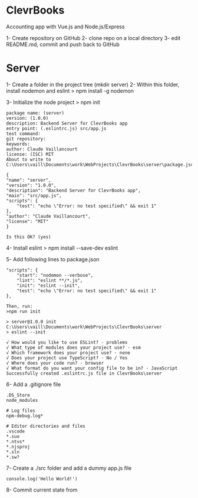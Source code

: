 # ClevrBooks
Accounting app with Vue.js and Node.js/Express

1- Create repository on GitHub
2- clone repo on a local directory
3- edit README.md, commit and push back to GitHub

Server
======

1- Create a folder in the project tree (mkdir server)
2- Within this folder, install nodemon and eslint
    > npm install -g nodemon
    
3- Initialize the node project
    > npm init

    package name: (server)
    version: (1.0.0)
    description: Backend Server for ClevrBooks app
    entry point: (.eslintrc.js) src/app.js
    test command:
    git repository:
    keywords:
    author: Claude Vaillancourt
    license: (ISC) MIT
    About to write to C:\Users\vaill\Documents\work\WebProjects\ClevrBooks\server\package.json:

    {
    "name": "server",
    "version": "1.0.0",
    "description": "Backend Server for ClevrBooks app",
    "main": "src/app.js",
    "scripts": {
        "test": "echo \"Error: no test specified\" && exit 1"
    },
    "author": "Claude Vaillancourt",
    "license": "MIT"
    }

    Is this OK? (yes)

4- Install eslint
    > npm install --save-dev eslint

5- Add following lines to package.json

    "scripts": {
        "start": "nodemon --verbose",
        "lint": "eslint **/*.js",
        "init": "eslint --init",
        "test": "echo \"Error: no test specified\" && exit 1"
    },

    Then, run:
    >npm run init

    > server@1.0.0 init C:\Users\vaill\Documents\work\WebProjects\ClevrBooks\server
    > eslint --init

    √ How would you like to use ESLint? · problems
    √ What type of modules does your project use? · esm
    √ Which framework does your project use? · none
    √ Does your project use TypeScript? · No / Yes
    √ Where does your code run? · browser
    √ What format do you want your config file to be in? · JavaScript
    Successfully created .eslintrc.js file in ClevrBooks\server

6- Add a .gitignore file

    .DS_Store
    node_modules

    # Log files
    npm-debug.log*

    # Editor directories and files
    .vscode
    *.suo
    *.ntvs*
    *.njsproj
    *.sln
    *.sw?


7- Create a ./src folder and add a dummy app.js file

    console.log('Hello World!')

8- Commit current state from



